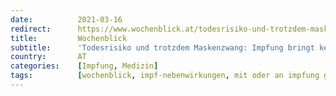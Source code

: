 ```yaml
---
date:          2021-03-16
redirect:      https://www.wochenblick.at/todesrisiko-und-trotzdem-maskenzwang-impfung-bringt-keine-freiheit/
title:         Wochenblick
subtitle:      'Todesrisiko und trotzdem Maskenzwang: Impfung bringt keine Freiheit'
country:       AT
categories:    [Impfung, Medizin]
tags:          [wochenblick, impf-nebenwirkungen, mit oder an impfung gestorben, blutgerinnungsstörungen, maske]
---
```

